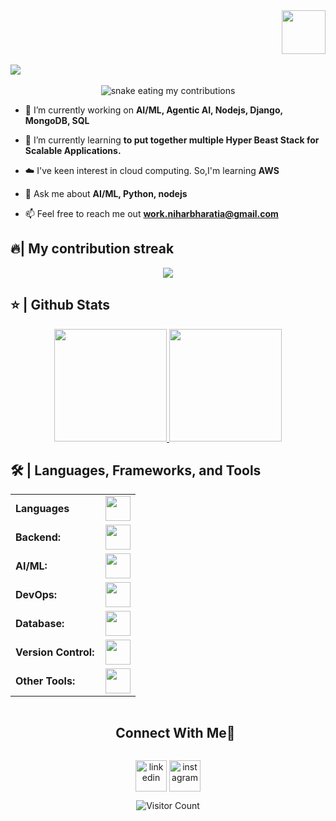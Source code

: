<div align="right">
<a style="text-decoration: none" target="_blank"href="https://github.com/Nihar277">
</a>
<!-- <a style="text-decoration: none" target="_blank" href="https://twitter.com/codediazsergio" >
<img width="60"src="https://img.shields.io/twitter/follow/chipro?label=Follow&style=social">
</a> -->
<a style="text-decoration: none" target="_blank" href="https://www.linkedin.com/in/nihar-bharatia" >
<img width="70"src="https://img.shields.io/badge/-Connect-blue?style=flat&logo=Linkedin&logoColor=white">
</a>
</div>

<br>

<img src="https://readme-typing-svg.herokuapp.com/?font=Roboto&weight=900&size=40=true&vCenter=true&width=500&height=70&duration=4000&color=B3B3B3&lines=Hi+There!+👋;+I'm+Nihar+Bharatia!;" />


<div align="center">
  <br>
  <img alt="snake eating my contributions" src="https://raw.githubusercontent.com/Nihar277/Nihar277/output/github-contribution-grid-snake.svg" />
  <br/>
</div>

<!--Intro start-->
- 🔭 I’m currently working on **AI/ML, Agentic AI, Nodejs, Django, MongoDB, SQL**

- 🌱 I’m currently learning **to put together multiple Hyper Beast Stack for Scalable Applications.**

- ☁️ I've keen interest in cloud computing. So,I'm learning **AWS**

- 💬 Ask me about **AI/ML, Python, nodejs**

- 📫 Feel free to reach me out **work.niharbharatia@gmail.com**

<!--Intro end-->


<h2>🔥| My contribution streak</h2>
<p align="center">
  <a href="https://github.com/Nihar277/github-readme-streak-stats">
    <img src="https://github-readme-streak-stats.herokuapp.com/?user=Nihar277#version3"/>
  </a>
</p>

<h2>⭐ | Github Stats </h2>

<div align="center">
<a href="https://github.com/Nihar277">
<img height="180em" src="https://github-readme-stats.vercel.app/api?username=Nihar277&show_icons=true&theme=default&include_all_commits=true&count_private=true"/>
<img height="180em" src="https://github-readme-stats.vercel.app/api/top-langs/?username=Nihar277&layout=compact&langs_count=7&theme=default"/></a>
</div>

<h2>🛠️ | Languages, Frameworks, and Tools </h2>
<table>
    <tr>
        <td style="font-weight: bold; padding-right: 10px; vertical-align: center; border: none;">Languages</td>
        <td><img height="40" src="https://skillicons.dev/icons?i=python,js,ts,java"/></td>
    </tr>
    <tr>
        <td style="font-weight: bold; padding-right: 10px; vertical-align: center; border: none;">Backend:</td>
        <td><img height="40" src="https://skillicons.dev/icons?i=nodejs,express,flask,django,fastapi,prisma"/></td>
    </tr>
    <tr>
        <td style="font-weight: bold; padding-right: 10px; vertical-align: center; border: none;">AI/ML:</td>
        <td><img height="40" src="https://skillicons.dev/icons?i=tensorflow,sklearn,py,pytorch,ai,opencv"/></td>
    </tr>
    <tr>
        <td style="font-weight: bold; padding-right: 10px; vertical-align: center; border: none;">DevOps:</td>
        <td><img height="40" src="https://skillicons.dev/icons?i=docker,githubactions,aws"/></td>
    </tr>
    <tr>
        <td style="font-weight: bold; padding-right: 10px; vertical-align: center; border: none;">Database:</td>
        <td><img height="40" src="https://skillicons.dev/icons?i=mysql,postgresql,firebase,graphql,mongodb"/></td>
    </tr>
    <tr>
        <td style="font-weight: bold; padding-right: 10px; vertical-align: center; border: none;">Version Control:</td>
        <td><img height="40" src="https://skillicons.dev/icons?i=github,gitlab,bitbucket"/></td>
    </tr>
    <tr>
        <td style="font-weight: bold; padding-right: 10px; vertical-align: center; border: none;">Other Tools:</td>
        <td><img height="40" src="https://skillicons.dev/icons?i=vscode,postman,vercel,codepen,visualstudio,anaconda,pycharm,netlify"/></td>
    </tr>
</table>


<!-- Connect with me -->
<!--h2 without bottom border-->
<div id="user-content-toc">
  <ul align="center">
    <summary><h2 style="display: inline-block">Connect With Me🤝</h2></summary>
  </ul>
</div>

<!--icons and links-->
<p align="center">
<a href="https://www.linkedin.com/in/nihar-bharatia/" target="blank"><img align="center" src="https://user-images.githubusercontent.com/88904952/234979284-68c11d7f-1acc-4f0c-ac78-044e1037d7b0.png" alt="linkedin" height="50" width="50" /></a>
<a href="https://www.instagram.com/nihrrr.999/" target="blank"><img align="center" src="https://user-images.githubusercontent.com/88904952/234981169-2dd1e58f-4b7e-468c-8213-034ba62156c3.png" alt="instagram" height="50" width="50" /></a>
  
</p>


<!--profile visit count-->
<div align="center">
  
![Visitor Count](https://profile-counter.glitch.me/{Nihar277}/count.svg)
  
</div>
